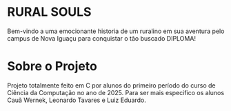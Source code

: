 # RURAL SOULS

Bem-vindo a uma emocionante historia de um ruralino em sua aventura pelo campus de Nova Iguaçu para conquistar o tão buscado DIPLOMA!

# Sobre o Projeto

Projeto totalmente feito em C por alunos do primeiro período do curso de Ciência da Computação no ano de 2025. Para ser mais especifico os alunos Cauã Wernek, Leonardo Tavares e Luiz Eduardo.
